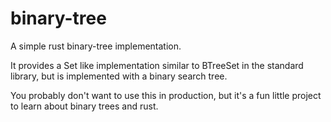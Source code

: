 # binary-tree
A simple rust binary-tree implementation.

It provides a Set like implementation similar to BTreeSet in the standard library, but is implemented with a binary search tree. 

You probably don't want to use this in production, but it's a fun little project to learn about binary trees and rust.


